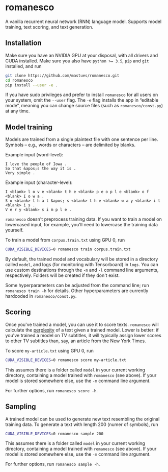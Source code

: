 # romanesco

A vanilla recurrent neural network (RNN) language model. Supports model
training, text scoring, and text generation.

## Installation

Make sure you have an NVIDIA GPU at your disposal, with all drivers and CUDA
installed. Make sure you also have `python >= 3.5`, `pip` and `git` installed,
and run

```bash
git clone https://github.com/mastues/romanesco.git
cd romanesco
pip install --user -e .
```

If you have sudo privileges and prefer to install `romanesco` for all users on
your system, omit the `--user` flag. The `-e` flag installs the app in “editable
mode”, meaning you can change source files (such as `romanesco/const.py`) at any
time.

## Model training

Models are trained from a single plaintext file with one sentence per line.
Symbols – e.g., words or characters – are delimited by blanks.

Example input (word-level):

```
I love the people of Iowa .
So that &apos;s the way it is .
Very simple .
```

Example input (character-level):

```
I <blank> l o v e <blank> t h e <blank> p e o p l e <blank> o f <blank> I o w a .
S o <blank> t h a t &apos; s <blank> t h e <blank> w a y <blank> i t <blank> i s .
V e r y <blank> s i m p l e .
```

`romanesco` doesn't preprocess training data. If you want to train a model on lowercased input, for example, you'll need to lowercase the training data yourself.

To train a model from `corpus.train.txt` using GPU 0, run

```bash
CUDA_VISIBLE_DEVICES=0 romanesco train corpus.train.txt
```

By default, the trained model and vocabulary will be stored in a directory called `model`, and logs (for monitoring with Tensorboard) in `logs`. You can use custom destinations through the `-m` and `-l` command line arguments, respectively. Folders will be created if they don't exist.

Some hyperparameters can be adjusted from the command line; run `romanesco train -h` for details. Other hyperparameters are currently hardcoded in `romanesco/const.py`.


## Scoring

Once you've trained a model, you can use it to score texts. `romanesco` will calculate the [perplexity](https://en.wikipedia.org/wiki/Perplexity) of a text given a trained model. Lower is better: if you've trained a model on TV subtitles, it will typically assign lower scores to other TV subtitles than, say, an article from the New York Times.

To score `my-article.txt` using GPU 0, run

```bash
CUDA_VISIBLE_DEVICES=0 romanesco score my-article.txt
```

This assumes there is a folder called `model` in your current working directory, containing a model trained with `romanesco` (see above). If your model is stored somewhere else, use the `-m` command line argument.

For further options, run `romanesco score -h`.

## Sampling

A trained model can be used to generate new text resembling the original training data. To generate a text with length 200 (numer of symbols), run

```bash
CUDA_VISIBLE_DEVICES=0 romanesco sample 200
```

This assumes there is a folder called `model` in your current working directory, containing a model trained with `romanesco` (see above). If your model is stored somewhere else, use the `-m` command line argument.

For further options, run `romanesco sample -h`.
